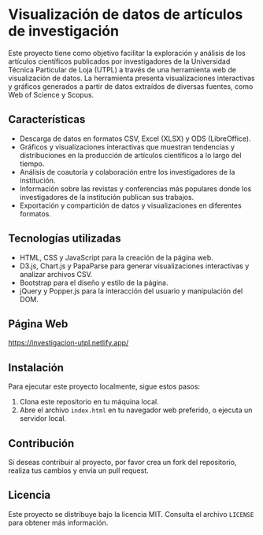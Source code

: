 # Visualización de datos de artículos de investigación

Este proyecto tiene como objetivo facilitar la exploración y análisis de los artículos científicos publicados por investigadores de la Universidad Técnica Particular de Loja (UTPL) a través de una herramienta web de visualización de datos. La herramienta presenta visualizaciones interactivas y gráficos generados a partir de datos extraídos de diversas fuentes, como Web of Science y Scopus.

## Características

- Descarga de datos en formatos CSV, Excel (XLSX) y ODS (LibreOffice).
- Gráficos y visualizaciones interactivas que muestran tendencias y distribuciones en la producción de artículos científicos a lo largo del tiempo.
- Análisis de coautoría y colaboración entre los investigadores de la institución.
- Información sobre las revistas y conferencias más populares donde los investigadores de la institución publican sus trabajos.
- Exportación y compartición de datos y visualizaciones en diferentes formatos.

## Tecnologías utilizadas

- HTML, CSS y JavaScript para la creación de la página web.
- D3.js, Chart.js y PapaParse para generar visualizaciones interactivas y analizar archivos CSV.
- Bootstrap para el diseño y estilo de la página.
- jQuery y Popper.js para la interacción del usuario y manipulación del DOM.

## Página Web
https://investigacion-utpl.netlify.app/

## Instalación

Para ejecutar este proyecto localmente, sigue estos pasos:

1. Clona este repositorio en tu máquina local.
2. Abre el archivo `index.html` en tu navegador web preferido, o ejecuta un servidor local.

## Contribución

Si deseas contribuir al proyecto, por favor crea un fork del repositorio, realiza tus cambios y envía un pull request.

## Licencia

Este proyecto se distribuye bajo la licencia MIT. Consulta el archivo `LICENSE` para obtener más información.


